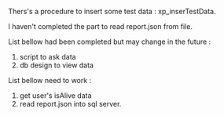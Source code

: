 Thers's a procedure to insert some test data : xp_inserTestData.

I haven't completed the part to read report.json from file.


List bellow had been completed but may change in the future :
1. script to ask data
2. db design to view data

List bellow need to work : 
1. get user's isAlive data
2. read report.json into sql server.